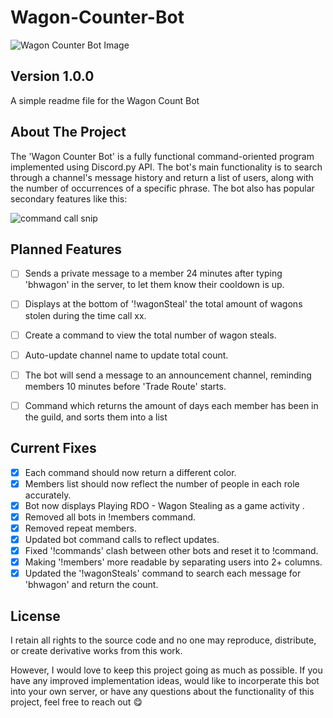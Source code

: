 # Wagon-Counter-Bot 
![Wagon Counter Bot Image](https://user-images.githubusercontent.com/43221618/130929520-c6de4482-474a-4030-883e-e1797cbd7531.PNG)


## Version 1.0.0
A simple readme file for the Wagon Count Bot

## About The Project
The 'Wagon Counter Bot' is a fully functional command-oriented program implemented using Discord.py API. The bot's main functionality is to search through a channel's message history and return a list of users, along with the number of occurrences of a specific phrase. The bot also has popular secondary features like this: 

![command call snip](https://user-images.githubusercontent.com/43221618/130944745-fd25d690-5f3d-44df-9c8a-83c020fb2ad0.PNG)

## Planned Features
- [ ] Sends a private message to a member 24 minutes after typing 'bhwagon' in the server, to let them know their cooldown is up.
- [ ] Displays at the bottom of '!wagonSteal' the total amount of wagons stolen during the time call xx.
- [ ] Create a command to view the total number of wagon steals.
- [ ] Auto-update channel name to update total count.
- [ ] The bot will send a message to an announcement channel, reminding members 10 minutes before 'Trade Route' starts.
- [ ] Command which returns the amount of days each member has been in the guild, and sorts them into a list


## Current Fixes
- [x] Each command should now return a different color.
- [x] Members list should now reflect the number of people in each role accurately.
- [x] Bot now displays Playing RDO - Wagon Stealing as a game activity .
- [x] Removed all bots in !members command.
- [x] Removed repeat members.
- [x] Updated bot command calls to reflect updates.
- [x] Fixed '!commands' clash between other bots and reset it to !command.
- [x] Making '!members' more readable by separating users into 2+ columns.
- [x] Updated the '!wagonSteals' command to search each message for 'bhwagon' and return the count.

## License
I retain all rights to the source code and no one may reproduce, distribute, or create derivative works from this work. 

However, I would love to keep this project going as much as possible. If you have any improved implementation ideas, would like to incorperate this bot into your own server, or have any questions about the functionality of this project, feel free to reach out 😋
